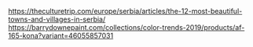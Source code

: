 https://theculturetrip.com/europe/serbia/articles/the-12-most-beautiful-towns-and-villages-in-serbia/
https://barrydownepaint.com/collections/color-trends-2019/products/af-165-kona?variant=46055857031
